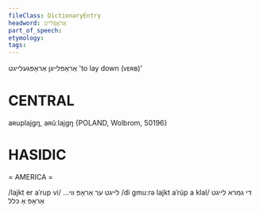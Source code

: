 ```yaml
---
fileClass: DictionaryEntry
headword: אַראָפּלייגן
part_of_speech: 
etymology: 
tags: 
---
```

אַראָפּלייגן
אַראָפּגעלייגט
'to lay down (ᴠᴇʀʙ)'

CENTRAL
========

aʀuplajgŋ, aʀũːlajgŋ {POLAND, Wolbrom, 50196}

HASIDIC
=======
= AMERICA = 

/lajkt er aˈrup vi/ ...לייגט ער אַראָפּ ווי
/di gmuːrə lajkt aˈrúp a klal/ די גמרא לייגט אַראָפּ אַ כּלל
